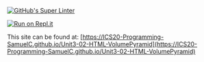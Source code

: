 [![GitHub's Super Linter](https://github.com/ICS20-Programming-SamuelC/Unit3-02-HTML-VolumePyramid/workflows/GitHub's%20Super%20Linter/badge.svg)](https://github.com/ICS20-Programming-SamuelC/Unit3-02-HTML-VolumePyramid/actions)



[![Run on Repl.it](https://repl.it/badge/github/ICS20-Programming-SamuelC/Unit3-02-HTML-VolumePyramid)](https://repl.it/github/ICS20-Programming-SamuelC/Unit3-02-HTML-VolumePyramid)



This site can be found at: [https://ICS20-Programming-SamuelC.github.io/Unit3-02-HTML-VolumePyramid](https://ICS20-Programming-SamuelC.github.io/Unit3-02-HTML-VolumePyramid)